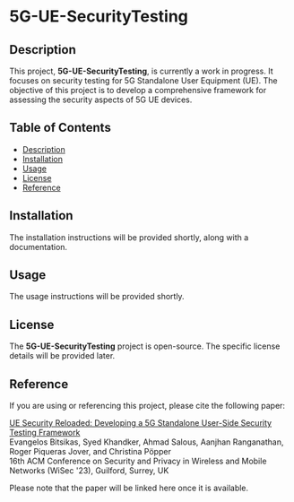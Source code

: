 # 5G-UE-SecurityTesting

## Description

This project, **5G-UE-SecurityTesting**, is currently a work in progress. It focuses on security testing for 5G Standalone User Equipment (UE). The objective of this project is to develop a comprehensive framework for assessing the security aspects of 5G UE devices.

## Table of Contents

- [Description](#description)
- [Installation](#installation)
- [Usage](#usage)
- [License](#license)
- [Reference](#reference)

## Installation

The installation instructions will be provided shortly, along with a documentation.

## Usage

The usage instructions will be provided shortly.

## License

The **5G-UE-SecurityTesting** project is open-source. The specific license details will be provided later.

## Reference

If you are using or referencing this project, please cite the following paper:

[UE Security Reloaded: Developing a 5G Standalone User-Side Security Testing Framework](https://wisec2023.surrey.ac.uk/accepted-papers/#UE_Security_Reloaded__Developing_a_5G_Standalone_User_Side_Security_Testing_Framework)<br>
Evangelos Bitsikas, Syed Khandker, Ahmad Salous, Aanjhan Ranganathan, Roger Piqueras Jover, and Christina Pöpper<br>
16th ACM Conference on Security and Privacy in Wireless and Mobile Networks (WiSec '23), Guilford, Surrey, UK

Please note that the paper will be linked here once it is available.
